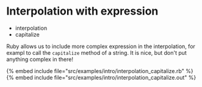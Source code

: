 # Interpolation with expression


* interpolation
* capitalize


Ruby allows us to include more complex expression in the interpolation, for exampl to call the `capitalize` method of a string.
It is nice, but don't put anything complex in there!


{% embed include file="src/examples/intro/interpolation_capitalize.rb" %}
{% embed include file="src/examples/intro/interpolation_capitalize.out" %}





